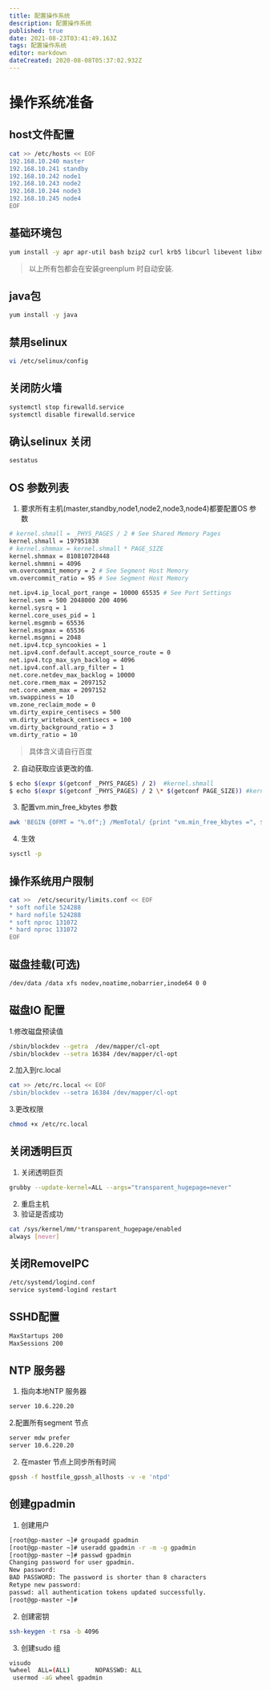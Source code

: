 ```yaml
---
title: 配置操作系统
description: 配置操作系统
published: true
date: 2021-08-23T03:41:49.163Z
tags: 配置操作系统
editor: markdown
dateCreated: 2020-08-08T05:37:02.932Z
---
```


# 操作系统准备
## host文件配置
```bash
cat >> /etc/hosts << EOF
192.168.10.240 master
192.168.10.241 standby
192.168.10.242 node1
192.168.10.243 node2
192.168.10.244 node3
192.168.10.245 node4
EOF
```
## 基础环境包
```bash
yum install -y apr apr-util bash bzip2 curl krb5 libcurl libevent libxml2 libyaml zlib openldap openssh openssl openssl-libs  perl readline rsync R sed  tar zip 
```
> 以上所有包都会在安装greenplum 时自动安装.
## java包
```bash
yum install -y java
```
## 禁用selinux

```bash
vi /etc/selinux/config
```
## 关闭防火墙
```bash
systemctl stop firewalld.service
systemctl disable firewalld.service
```

## 确认selinux 关闭
```bash
sestatus
```
## OS  参数列表
1. 要求所有主机(master,standby,node1,node2,node3,node4)都要配置OS 参数

```bash
# kernel.shmall = _PHYS_PAGES / 2 # See Shared Memory Pages
kernel.shmall = 197951838
# kernel.shmmax = kernel.shmall * PAGE_SIZE
kernel.shmmax = 810810728448
kernel.shmmni = 4096
vm.overcommit_memory = 2 # See Segment Host Memory
vm.overcommit_ratio = 95 # See Segment Host Memory

net.ipv4.ip_local_port_range = 10000 65535 # See Port Settings
kernel.sem = 500 2048000 200 4096
kernel.sysrq = 1
kernel.core_uses_pid = 1
kernel.msgmnb = 65536
kernel.msgmax = 65536
kernel.msgmni = 2048
net.ipv4.tcp_syncookies = 1
net.ipv4.conf.default.accept_source_route = 0
net.ipv4.tcp_max_syn_backlog = 4096
net.ipv4.conf.all.arp_filter = 1
net.core.netdev_max_backlog = 10000
net.core.rmem_max = 2097152
net.core.wmem_max = 2097152
vm.swappiness = 10
vm.zone_reclaim_mode = 0
vm.dirty_expire_centisecs = 500
vm.dirty_writeback_centisecs = 100
vm.dirty_background_ratio = 3
vm.dirty_ratio = 10
```

> 具体含义请自行百度

2. 自动获取应该更改的值.
```bash
$ echo $(expr $(getconf _PHYS_PAGES) / 2)  #kernel.shmall
$ echo $(expr $(getconf _PHYS_PAGES) / 2 \* $(getconf PAGE_SIZE)) #kernel.shmmax
```
3. 配置vm.min_free_kbytes 参数
```bash
awk 'BEGIN {OFMT = "%.0f";} /MemTotal/ {print "vm.min_free_kbytes =", $2 * .03;}' /proc/meminfo >> /etc/sysctl.conf 
```

4. 生效
```bash
sysctl -p
```
## 操作系统用户限制

```bash
cat >>  /etc/security/limits.conf << EOF
* soft nofile 524288
* hard nofile 524288
* soft nproc 131072
* hard nproc 131072
EOF
```

## 磁盘挂载(可选)
```bash
/dev/data /data xfs nodev,noatime,nobarrier,inode64 0 0
```
## 磁盘IO 配置
1.修改磁盘预读值
```bash
/sbin/blockdev --getra  /dev/mapper/cl-opt 
/sbin/blockdev --setra 16384 /dev/mapper/cl-opt 
```
2.加入到rc.local
```bash
cat >> /etc/rc.local << EOF
/sbin/blockdev --setra 16384 /dev/mapper/cl-opt 
```
3.更改权限
```bash
chmod +x /etc/rc.local 
```
## 关闭透明巨页
1. 关闭透明巨页
```bash
grubby --update-kernel=ALL --args="transparent_hugepage=never"
```
2. 重启主机
3. 验证是否成功
```bash
cat /sys/kernel/mm/*transparent_hugepage/enabled
always [never]
```
## 关闭RemoveIPC
```bash
/etc/systemd/logind.conf 
service systemd-logind restart
```

## SSHD配置
```bash
MaxStartups 200
MaxSessions 200
```

## NTP 服务器
1. 指向本地NTP 服务器
```bash
server 10.6.220.20
```
2.配置所有segment 节点
```bash
server mdw prefer
server 10.6.220.20
```

2. 在master 节点上同步所有时间
```bash
gpssh -f hostfile_gpssh_allhosts -v -e 'ntpd'
```

## 创建gpadmin
1. 创建用户
```bash
[root@gp-master ~]# groupadd gpadmin
[root@gp-master ~]# useradd gpadmin -r -m -g gpadmin
[root@gp-master ~]# passwd gpadmin
Changing password for user gpadmin.
New password: 
BAD PASSWORD: The password is shorter than 8 characters
Retype new password: 
passwd: all authentication tokens updated successfully.
[root@gp-master ~]# 
```

2. 创建密钥
```bash
ssh-keygen -t rsa -b 4096
```

3. 创建sudo 组

```bash
visudo
%wheel  ALL=(ALL)       NOPASSWD: ALL
 usermod -aG wheel gpadmin
```

